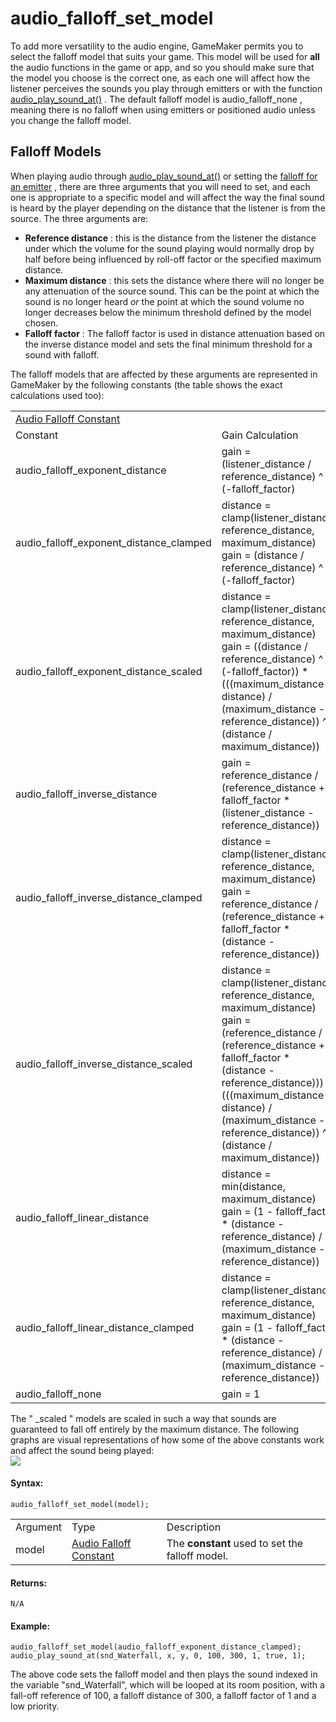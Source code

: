 # audio_falloff_set_model

To add more versatility to the audio engine, GameMaker permits you to
select the falloff model that suits your game. This model will be used
for **all** the audio functions in the game or app, and so you should
make sure that the model you choose is the correct one, as each one will
affect how the listener perceives the sounds you play through emitters
or with the function [audio_play_sound_at()](audio_play_sound_at) .
The default falloff model is audio_falloff_none , meaning there is no
falloff when using emitters or positioned audio unless you change the
falloff model.

## Falloff Models

When playing audio through
[audio_play_sound_at()](audio_play_sound_at) or setting the [falloff
for an emitter](Audio_Emitters/audio_emitter_falloff) , there are
three arguments that you will need to set, and each one is appropriate
to a specific model and will affect the way the final sound is heard by
the player depending on the distance that the listener is from the
source. The three arguments are:

-   **Reference distance** : this is the distance from the listener the
    distance under which the volume for the sound playing would normally
    drop by half before being influenced by roll-off factor or the
    specified maximum distance.
-   **Maximum distance** : this sets the distance where there will no
    longer be any attenuation of the source sound. This can be the point
    at which the sound is no longer heard *or* the point at which the
    sound volume no longer decreases below the minimum threshold defined
    by the model chosen.
-   **Falloff factor** : The falloff factor is used in distance
    attenuation based on the inverse distance model and sets the final
    minimum threshold for a sound with falloff.

The falloff models that are affected by these arguments are represented
in GameMaker by the following constants (the table shows the exact
calculations used too):

|                                                                                                                                |                                                                                                                                                                                                                                                                                                   |
|--------------------------------------------------------------------------------------------------------------------------------|---------------------------------------------------------------------------------------------------------------------------------------------------------------------------------------------------------------------------------------------------------------------------------------------------|
|  [Audio Falloff Constant](../../../../../GameMaker_Language/GML_Reference/Asset_Management/Audio/audio_falloff_set_model)  |                                                                                                                                                                                                                                                                                                   |
| Constant                                                                                                                       | Gain Calculation                                                                                                                                                                                                                                                                                  |
|  audio_falloff_exponent_distance                                                                                               |  gain = (listener_distance / reference_distance) ^ (-falloff_factor)                                                                                                                                                                                                                              |
|  audio_falloff_exponent_distance_clamped                                                                                       |  distance = clamp(listener_distance, reference_distance, maximum_distance) gain = (distance / reference_distance) ^ (-falloff_factor)                                                                                                                                                             |
|  audio_falloff_exponent_distance_scaled                                                                                        |  distance = clamp(listener_distance, reference_distance, maximum_distance) gain = ((distance / reference_distance) ^ (-falloff_factor)) \* (((maximum_distance - distance) / (maximum_distance - reference_distance)) ^ (distance / maximum_distance))                                            |
|  audio_falloff_inverse_distance                                                                                                |  gain = reference_distance / (reference_distance + falloff_factor \* (listener_distance - reference_distance))                                                                                                                                                                                    |
|  audio_falloff_inverse_distance_clamped                                                                                        |  distance = clamp(listener_distance, reference_distance, maximum_distance) gain = reference_distance / (reference_distance + falloff_factor \* (distance - reference_distance))                                                                                                                   |
|  audio_falloff_inverse_distance_scaled                                                                                         |  distance = clamp(listener_distance, reference_distance, maximum_distance) gain = (reference_distance / (reference_distance + falloff_factor \* (distance - reference_distance))) \* (((maximum_distance - distance) / (maximum_distance - reference_distance)) ^ (distance / maximum_distance))  |
|  audio_falloff_linear_distance                                                                                                 |  distance = min(distance, maximum_distance) gain = (1 - falloff_factor \* (distance - reference_distance) / (maximum_distance - reference_distance))                                                                                                                                              |
|  audio_falloff_linear_distance_clamped                                                                                         |  distance = clamp(listener_distance, reference_distance, maximum_distance) gain = (1 - falloff_factor \* (distance - reference_distance) / (maximum_distance - reference_distance))                                                                                                               |
|  audio_falloff_none                                                                                                            |  gain = 1                                                                                                                                                                                                                                                                                         |

The " \_scaled " models are scaled in such a way that sounds are
guaranteed to fall off entirely by the maximum distance. The following
graphs are visual representations of how some of the above constants
work and affect the sound being played:  
![](https://gms.magecorn.com/Manual/assets/Images/Scripting_Reference/GML/Reference/Audio/Distance_Models.png)  

#### Syntax:

``` gml
audio_falloff_set_model(model);
```

|          |                                                                                                                                |                                                 |
|----------|--------------------------------------------------------------------------------------------------------------------------------|-------------------------------------------------|
| Argument | Type                                                                                                                           | Description                                     |
| model    |  [Audio Falloff Constant](../../../../../GameMaker_Language/GML_Reference/Asset_Management/Audio/audio_falloff_set_model)  | The **constant** used to set the falloff model. |

#### Returns:

``` gml
N/A
```

#### Example:

``` gml
audio_falloff_set_model(audio_falloff_exponent_distance_clamped);
audio_play_sound_at(snd_Waterfall, x, y, 0, 100, 300, 1, true, 1);
```

The above code sets the falloff model and then plays the sound indexed
in the variable "snd_Waterfall", which will be looped at its room
position, with a fall-off reference of 100, a falloff distance of 300, a
falloff factor of 1 and a low priority.
